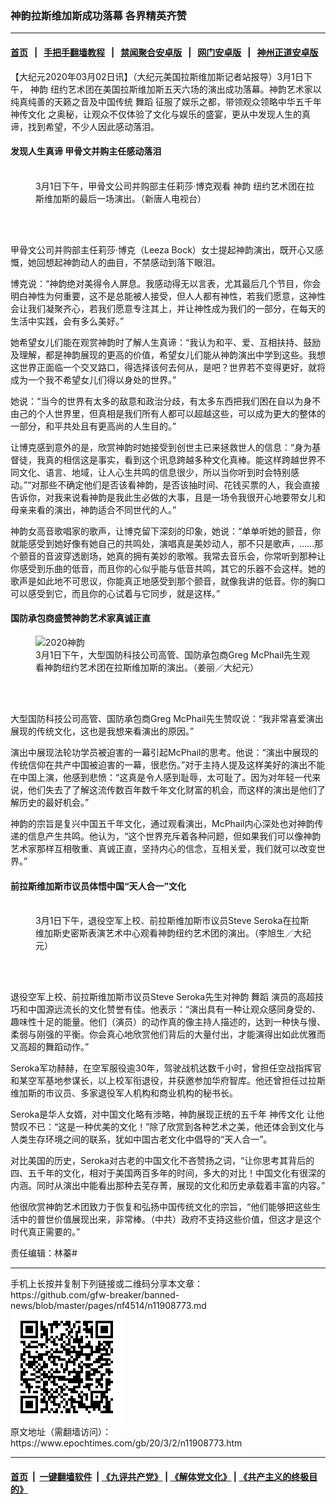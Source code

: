 ### 神韵拉斯维加斯成功落幕 各界精英齐赞
------------------------

#### [首页](https://github.com/gfw-breaker/banned-news/blob/master/README.md) &nbsp;&nbsp;|&nbsp;&nbsp; [手把手翻墙教程](https://github.com/gfw-breaker/guides/wiki) &nbsp;&nbsp;|&nbsp;&nbsp; [禁闻聚合安卓版](https://github.com/gfw-breaker/bn-android) &nbsp;&nbsp;|&nbsp;&nbsp; [网门安卓版](https://github.com/oGate2/oGate) &nbsp;&nbsp;|&nbsp;&nbsp; [神州正道安卓版](https://github.com/SzzdOgate/update) 



<div><p>
 【大纪元2020年03月02日讯】（大纪元美国拉斯维加斯记者站报导）3月1日下午，
 <ok href="https://www.epochtimes.com/gb/tag/%E7%A5%9E%E9%9F%B5.html">
  神韵
 </ok>
 纽约艺术团在美国拉斯维加斯五天六场的演出成功落幕。神韵艺术家以纯真纯善的天籁之音及中国传统
 <ok href="https://www.epochtimes.com/gb/tag/%E8%88%9E%E8%B9%88.html">
  舞蹈
 </ok>
 征服了娱乐之都，带领观众领略中华五千年
 <ok href="https://www.epochtimes.com/gb/tag/%E7%A5%9E%E4%BC%A0%E6%96%87%E5%8C%96.html">
  神传文化
 </ok>
 之奥秘，让观众不仅体验了文化与娱乐的盛宴，更从中发现人生的真谛，找到希望，不少人因此感动落泪。
</p>
<h4>
 发现人生真谛 甲骨文并购主任感动落泪
</h4>
<figure class="wp-caption aligncenter" id="attachment_11908817" style="width: 450px">
 <ok href="http://i.epochtimes.com/assets/uploads/2020/03/2003011956462124.jpg">
  <img alt="" class="wp-image-11908817 size-medium" src="http://i.epochtimes.com/assets/uploads/2020/03/2003011956462124-450x300.jpg"/>
 </ok>
 <br/><figcaption class="wp-caption-text">
  3月1日下午，甲骨文公司并购部主任莉莎‧博克观看
  <ok href="https://www.epochtimes.com/gb/tag/%E7%A5%9E%E9%9F%B5.html">
   神韵
  </ok>
  纽约艺术团在拉斯维加斯的最后一场演出。（新唐人电视台）
 </figcaption><br/>
</figure><br/>
<p>
 甲骨文公司并购部主任莉莎‧博克（Leeza Bock）女士提起神韵演出，既开心又感慨，她回想起神韵动人的曲目，不禁感动到落下眼泪。
</p>
<p>
 博克说：“神韵绝对美得令人屏息。我感动得无以言表，尤其最后几个节目，你会明白神性为何重要，这不是总能被人接受，但人人都有神性，若我们愿意，这神性会让我们凝聚齐心，若我们愿意专注其上，并让神性成为我们的一部分，在每天的生活中实践，会有多么美好。”
</p>
<p>
 她希望女儿们能在观赏神韵时了解人生真谛：“我认为和平、爱、互相扶持、鼓励及理解，都是神韵展现的更高的价值，希望女儿们能从神韵演出中学到这些。我想这世界正面临一个交叉路口，得选择该何去何从，是吧？世界若不变得更好，就将成为一个我不希望女儿们得以身处的世界。”
</p>
<p>
 她说：“当今的世界有太多的敌意和政治分歧，有太多东西把我们困在自以为身不由己的个人世界里，但真相是我们所有人都可以超越这些，可以成为更大的整体的一部分，和平共处且有更高尚的人生目的。”
</p>
<p>
 让博克感到意外的是，欣赏神韵时她接受到创世主已来拯救世人的信息：“身为基督徒，我真的相信这是事实，看到这个讯息跨越多种文化真棒。能这样跨越世界不同文化、语言、地域，让人心生共鸣的信息很少，所以当你听到时会特别感动。”“对那些不确定他们是否该看神韵，是否该抽时间、花钱买票的人，我会直接告诉你，对我来说看神韵是我此生必做的大事，且是一场令我很开心地要带女儿和母亲来看的演出，神韵适合不同世代的人。”
</p>
<p>
 神韵女高音歌唱家的歌声，让博克留下深刻的印象，她说：“单单听她的颤音，你就能感受到她好像有她自己的共鸣处，演唱真是美妙动人，那不只是歌声，……那个颤音的音波穿透剧场，她真的拥有美妙的歌喉。我常去音乐会，你常听到那种让你感受到乐曲的低音，而且你的心似乎能与低音共鸣，其它的乐器不会这样。她的歌声是如此地不可思议，你能真正地感受到那个颤音，就像我讲的低音。你的胸口可以感受到它，而且你的心试着与它同步，就是这样。”
</p>
<h4>
 国防承包商盛赞神韵艺术家真诚正直
</h4>
<figure class="wp-caption aligncenter" id="attachment_11908299" style="width: 450px">
 <ok href="http://i.epochtimes.com/assets/uploads/2020/03/2003011919572124.jpg">
  <img alt="2020神韵" class="wp-image-11908299 size-medium" src="http://i.epochtimes.com/assets/uploads/2020/03/2003011919572124-450x300.jpg" title="2020神韵"/>
 </ok>
 <br/><figcaption class="wp-caption-text">
  3月1日下午，大型国防科技公司高管、国防承包商Greg McPhail先生观看神韵纽约艺术团在拉斯维加斯的演出。（姜丽／大纪元）
 </figcaption><br/>
</figure><br/>
<p>
 大型国防科技公司高管、国防承包商Greg McPhail先生赞叹说：“我非常喜爱演出展现的传统文化，这也是我想来看演出的原因。”
</p>
<p>
 演出中展现法轮功学员被迫害的一幕引起McPhail的思考。他说：“演出中展现的传统信仰在共产中国被迫害的一幕，很悲伤。”对于主持人提及这样美好的演出不能在中国上演，他感到悲愤：“这真是令人感到耻辱，太可耻了。因为对年轻一代来说，他们失去了了解这流传数百年数千年文化财富的机会，而这样的演出是他们了解历史的最好机会。”
</p>
<p>
 神韵的宗旨是复兴中国五千年文化，通过观看演出，McPhail内心深处也对神韵传递的信息产生共鸣。他认为，“这个世界充斥着各种问题，但如果我们可以像神韵艺术家那样互相敬重、真诚正直，坚持内心的信念，互相关爱，我们就可以改变世界。”
</p>
<h4>
 前拉斯维加斯市议员体悟中国“天人合一”文化
</h4>
<figure class="wp-caption aligncenter" id="attachment_11908081" style="width: 450px">
 <ok href="http://i.epochtimes.com/assets/uploads/2020/03/2003011901292124.jpg">
  <img alt="" class="wp-image-11908081 size-medium" src="http://i.epochtimes.com/assets/uploads/2020/03/2003011901292124-450x300.jpg"/>
 </ok>
 <br/><figcaption class="wp-caption-text">
  3月1日下午，退役空军上校、前拉斯维加斯市议员Steve Seroka在拉斯维加斯史密斯表演艺术中心观看神韵纽约艺术团的演出。（李旭生／大纪元）
 </figcaption><br/>
</figure><br/>
<p>
 退役空军上校、前拉斯维加斯市议员Steve Seroka先生对神韵
 <ok href="https://www.epochtimes.com/gb/tag/%E8%88%9E%E8%B9%88.html">
  舞蹈
 </ok>
 演员的高超技巧和中国源远流长的文化赞誉有佳。他表示：“演出具有一种让观众感同身受的、趣味性十足的能量。他们（演员）的动作真的像主持人描述的，达到一种快与慢、柔弱与刚强的平衡。你会真心地欣赏他们背后的大量付出，才能演得出如此优雅而又高超的舞蹈动作。”
</p>
<p>
 Seroka军功赫赫，在空军服役逾30年，驾驶战机达数千小时，曾担任空战指挥官和某空军基地参谋长，以上校军衔退役，并获邀参加华府智库。他还曾担任过拉斯维加斯的市议员、多家退役军人机构和商业机构的秘书长。
</p>
<p>
 Seroka是华人女婿，对中国文化略有涉略，神韵展现正统的五千年
 <ok href="https://www.epochtimes.com/gb/tag/%E7%A5%9E%E4%BC%A0%E6%96%87%E5%8C%96.html">
  神传文化
 </ok>
 让他赞叹不已：“这是一种优美的文化！”除了欣赏到各种艺术之美，他还体会到文化与人类生存环境之间的联系，犹如中国古老文化中倡导的“天人合一”。
</p>
<p>
 对比美国的历史，Seroka对古老的中国文化不吝赞扬之词，“让你思考其背后的四、五千年的文化，相对于美国两百多年的时间，多大的对比！中国文化有很深的内涵。同时从演出中能看出那种去芜存菁，展现的文化和历史承载着丰富的内容。”
</p>
<p>
 他很欣赏神韵艺术团致力于恢复和弘扬中国传统文化的宗旨，“他们能够把这些生活中的普世价值展现出来，非常棒。（中共）政府不支持这些价值，但这才是这个时代真正需要的。”
</p>
<p>
 责任编辑：林蓁#
</p>
</div>
<hr/>
手机上长按并复制下列链接或二维码分享本文章：<br/>
https://github.com/gfw-breaker/banned-news/blob/master/pages/nf4514/n11908773.md <br/>
<a href='https://github.com/gfw-breaker/banned-news/blob/master/pages/nf4514/n11908773.md'><img src='https://github.com/gfw-breaker/banned-news/blob/master/pages/nf4514/n11908773.md.png'/></a> <br/>
原文地址（需翻墙访问）：https://www.epochtimes.com/gb/20/3/2/n11908773.htm


------------------------
#### [首页](https://github.com/gfw-breaker/banned-news/blob/master/README.md) &nbsp;|&nbsp; [一键翻墙软件](https://github.com/gfw-breaker/nogfw/blob/master/README.md) &nbsp;| [《九评共产党》](https://github.com/gfw-breaker/9ping.md/blob/master/README.md#九评之一评共产党是什么) | [《解体党文化》](https://github.com/gfw-breaker/jtdwh.md/blob/master/README.md) | [《共产主义的终极目的》](https://github.com/gfw-breaker/gczydzjmd.md/blob/master/README.md)


<img src='http://gfw-breaker.win/banned-news/pages/nf4514/n11908773.md' width='0px' height='0px'/>